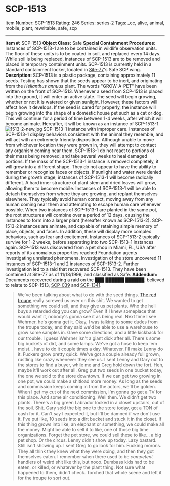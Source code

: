 # SCP-1513
Item Number: SCP-1513
Rating: 246
Series: series-2
Tags: _cc, alive, animal, mobile, plant, rewritable, safe, scp

---

**Item #:** SCP-1513
**Object Class:** Safe
**Special Containment Procedures:** Instances of SCP-1513-1 are to be contained in wildlife observation units. The floor of these units is to be coated in soil, and replaced every 14 days. While soil is being replaced, instances of SCP-1513 are to be removed and placed in temporary containment units. SCP-1513 is currently held in a standard containment locker, located in [Site-77](/secure-facility-dossier-site-77)'s Safe SCP wing.
**Description:** SCP-1513 is a plastic package, containing approximately 11 seeds. Testing has shown that the seeds appear to be inert, and originating from the _Helianthus annuus_ plant. The words "GROW-A-PET" have been written on the front of SCP-1513.
Whenever a seed from SCP-1513 is placed into the ground, it will enter an active state. The seed will begin growing, whether or not it is watered or given sunlight. However, these factors will affect how it develops. If the seed is cared for properly, the instance will begin growing into the shape of a domestic house pet such as a cat or dog. This will continue for a period of time between 1-4 weeks, after which it will become animate. Hereafter, it will be known as an instance of SCP-1513-1.
![1513-2-new.jpg](https://scp-wiki.wdfiles.com/local--files/scp-1513/1513-2-new.jpg)
SCP-1513-1 instance with improper care.
Instances of SCP-1513-1 display behaviors consistent with the animal they resemble, and will act with an extremely friendly disposition. Although unable to move from whichever location they were grown in, they will attempt to contact any organism coming near them. SCP-1513-1 do not react to portions of their mass being removed, and take several weeks to heal damaged portions. If the mass of the SCP-1513-1 instance is removed completely, it will grow into a different shape. They do not appear to have the ability to remember or recognize faces or objects.
If sunlight and water were denied during the growth stage, instances of SCP-1513-1 will become radically different. A hard inner structure of plant stem and dried leaves will grow, allowing them to become mobile. Instances of SCP-1513-1 will be able to detach themselves from where they are growing, and replant themselves elsewhere. They typically avoid human contact, moving away from any human coming near them and attempting to escape human care whenever possible.
When two instances of SCP-1513-1 are planted in the same pot, the root structures will combine over a period of 12 days, causing the instances to form into a larger plant (hereafter known as SCP-1513-2). SCP-1513-2 instances are animate, and capable of retaining simple memory of place, objects, and faces. In addition, these will display more complex behaviors, such as fear and excitement. Instances of SCP-1513-2 typically survive for 1-2 weeks, before separating into two SCP-1513-1 instances again.
SCP-1513 was discovered from a pet shop in Miami, FL, USA after reports of its anomalous properties reached Foundation agents investigating unrelated phenomena. Investigation of the store uncovered 11 instances of SCP-1513-1 and 2 instances of SCP-1513-2. Further investigation led to a raid that recovered SCP-1513. They have been contained at Site-77 as of 11/18/1999, and classified as Safe.
**Addendum:** Documents recovered during a raid on the ███ ██████ ██████, believed to relate to SCP-1513, [SCP-039](/scp-039) and [SCP-1341](/scp-1341).
> We've been talking about what to do with the seed things. [The red troupe](/setting-the-stage) really screwed us over on this shit. We wanted to get something we could sell, and they give us pet plants. Who the hell buys a retarded dog you can grow? Even if I knew someplace that would want it, nobody's gonna see it as being real. Next time I see Wehrner, he's gonna get it.
> Okay, I was talking to some dudes from the troupe today, and they said we'd be able to use a warehouse to grow some samples in. Gave some directions, and a little kickback for our trouble. I guess Wehrner isn't a giant dick after all. There's some big buckets of dirt, and some lamps. We've got a hose to keep 'em moist… have to do it couple times a day. Whatever. I'll make Lenny do it.
> Fuckers grow pretty quick. We've got a couple already full grown, rustling like crazy whenever they see us. I sent Lenny and Gary out to the stores to find a buyer, while me and Greg hold down the fort. Heh, maybe it'll work out after all.
> Greg put two seeds in one bucket today, the one we sold to the store downtown. If we can get two growing in one pot, we could make a shitload more money. As long as the seeds and commission keeps coming in from the actors, we'll be golden. When I get my cut of the next commission, I'm gonna go get a TV for this place. And some air conditioning.
> Well then. We didn't get two plants. There's a big green Labrador locked in a closet upstairs, out of the soil. Shit.
> Gary sold the big one to the store today, got a TON of cash for it. Can't say I expected it, but I'll be damned if we don't use it. I've put like, 10 seeds into a dirt bucket and stuck it in the closet. If this thing grows into like, an elephant or something, we could make all the money. Might be able to sell it to like, one of those big time organizations. Forget the pet store, we could sell these to like… a big pet shop. Or the circus.
> Lenny didn't show up today. Lazy bastard.
> Still isn't showing up. I sent Greg to go look for him.
> Fucking morons. They all think they knew what they were doing, and then they got themselves eaten. I remember when there used to be _competent_ handlers of weird shit like this, but nooo. Dumbass kids had to be eaten, or killed, or whatever by the plant thing. Not sure what happened to them, didn't check. Torched that whole scene and left it for the troupe to sort out.